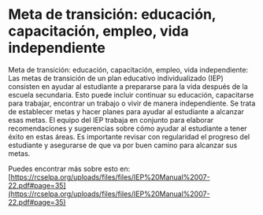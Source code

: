 # Meta de transición: educación, capacitación, empleo, vida independiente
Meta de transición: educación, capacitación, empleo, vida independiente: Las metas de transición de un plan educativo individualizado (IEP) consisten en ayudar al estudiante a prepararse para la vida después de la escuela secundaria. Esto puede incluir continuar su educación, capacitarse para trabajar, encontrar un trabajo o vivir de manera independiente. Se trata de establecer metas y hacer planes para ayudar al estudiante a alcanzar esas metas. El equipo del IEP trabaja en conjunto para elaborar recomendaciones y sugerencias sobre cómo ayudar al estudiante a tener éxito en estas áreas. Es importante revisar con regularidad el progreso del estudiante y asegurarse de que va por buen camino para alcanzar sus metas.

Puedes encontrar más sobre esto en: [https://rcselpa.org/uploads/files/files/IEP%20Manual%2007-22.pdf#page=35](https://rcselpa.org/uploads/files/files/IEP%20Manual%2007-22.pdf#page=35)
